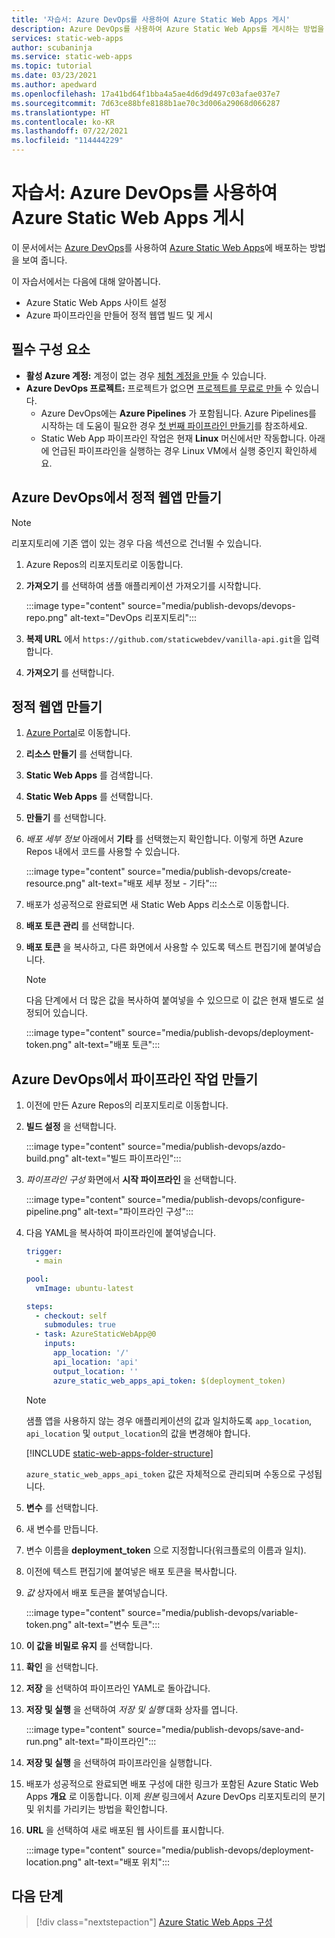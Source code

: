 ```yaml
---
title: '자습서: Azure DevOps를 사용하여 Azure Static Web Apps 게시'
description: Azure DevOps를 사용하여 Azure Static Web Apps를 게시하는 방법을 알아봅니다.
services: static-web-apps
author: scubaninja
ms.service: static-web-apps
ms.topic: tutorial
ms.date: 03/23/2021
ms.author: apedward
ms.openlocfilehash: 17a41bd64f1bba4a5ae4d6d9d497c03afae037e7
ms.sourcegitcommit: 7d63ce88bfe8188b1ae70c3d006a29068d066287
ms.translationtype: HT
ms.contentlocale: ko-KR
ms.lasthandoff: 07/22/2021
ms.locfileid: "114444229"
---
```

# <a name="tutorial-publish-azure-static-web-apps-with-azure-devops"></a>자습서: Azure DevOps를 사용하여 Azure Static Web Apps 게시

이 문서에서는 [Azure DevOps](https://dev.azure.com/)를 사용하여 [Azure Static Web Apps](./overview.md)에 배포하는 방법을 보여 줍니다.

이 자습서에서는 다음에 대해 알아봅니다.

- Azure Static Web Apps 사이트 설정
- Azure 파이프라인을 만들어 정적 웹앱 빌드 및 게시

## <a name="prerequisites"></a>필수 구성 요소

- **활성 Azure 계정:** 계정이 없는 경우 [체험 계정을 만들](https://azure.microsoft.com/free/) 수 있습니다.
- **Azure DevOps 프로젝트:** 프로젝트가 없으면 [프로젝트를 무료로 만들](https://azure.microsoft.com/pricing/details/devops/azure-devops-services/) 수 있습니다.
  - Azure DevOps에는 **Azure Pipelines** 가 포함됩니다. Azure Pipelines를 시작하는 데 도움이 필요한 경우 [첫 번째 파이프라인 만들기](/azure/devops/pipelines/create-first-pipeline?preserve-view=true&view=azure-devops)를 참조하세요.
  - Static Web App 파이프라인 작업은 현재 **Linux** 머신에서만 작동합니다. 아래에 언급된 파이프라인을 실행하는 경우 Linux VM에서 실행 중인지 확인하세요.

## <a name="create-a-static-web-app-in-an-azure-devops"></a>Azure DevOps에서 정적 웹앱 만들기

  > [!NOTE]
  > 리포지토리에 기존 앱이 있는 경우 다음 섹션으로 건너뛸 수 있습니다.

1. Azure Repos의 리포지토리로 이동합니다.

1. **가져오기** 를 선택하여 샘플 애플리케이션 가져오기를 시작합니다.
  
    :::image type="content" source="media/publish-devops/devops-repo.png" alt-text="DevOps 리포지토리":::

1. **복제 URL** 에서 `https://github.com/staticwebdev/vanilla-api.git`을 입력합니다.

1. **가져오기** 를 선택합니다.

## <a name="create-a-static-web-app"></a>정적 웹앱 만들기

1. [Azure Portal](https://portal.azure.com)로 이동합니다.

1. **리소스 만들기** 를 선택합니다.

1. **Static Web Apps** 를 검색합니다.

1. **Static Web Apps** 를 선택합니다.

1. **만들기** 를 선택합니다.

1. _배포 세부 정보_ 아래에서 **기타** 를 선택했는지 확인합니다. 이렇게 하면 Azure Repos 내에서 코드를 사용할 수 있습니다.

    :::image type="content" source="media/publish-devops/create-resource.png" alt-text="배포 세부 정보 - 기타":::

1. 배포가 성공적으로 완료되면 새 Static Web Apps 리소스로 이동합니다.

1. **배포 토큰 관리** 를 선택합니다.

1. **배포 토큰** 을 복사하고, 다른 화면에서 사용할 수 있도록 텍스트 편집기에 붙여넣습니다.

    > [!NOTE]
    > 다음 단계에서 더 많은 값을 복사하여 붙여넣을 수 있으므로 이 값은 현재 별도로 설정되어 있습니다.

    :::image type="content" source="media/publish-devops/deployment-token.png" alt-text="배포 토큰":::

## <a name="create-the-pipeline-task-in-azure-devops"></a>Azure DevOps에서 파이프라인 작업 만들기

1. 이전에 만든 Azure Repos의 리포지토리로 이동합니다.

1. **빌드 설정** 을 선택합니다.

    :::image type="content" source="media/publish-devops/azdo-build.png" alt-text="빌드 파이프라인":::

1. *파이프라인 구성* 화면에서 **시작 파이프라인** 을 선택합니다.

    :::image type="content" source="media/publish-devops/configure-pipeline.png" alt-text="파이프라인 구성":::

1. 다음 YAML을 복사하여 파이프라인에 붙여넣습니다.

    ```yaml
    trigger:
      - main

    pool:
      vmImage: ubuntu-latest

    steps:
      - checkout: self
        submodules: true
      - task: AzureStaticWebApp@0
        inputs:
          app_location: '/'
          api_location: 'api'
          output_location: ''
          azure_static_web_apps_api_token: $(deployment_token)
    ```

    > [!NOTE]
    > 샘플 앱을 사용하지 않는 경우 애플리케이션의 값과 일치하도록 `app_location`, `api_location` 및 `output_location`의 값을 변경해야 합니다.

    [!INCLUDE [static-web-apps-folder-structure](../../includes/static-web-apps-folder-structure.md)]

    `azure_static_web_apps_api_token` 값은 자체적으로 관리되며 수동으로 구성됩니다.

2. **변수** 를 선택합니다.

3. 새 변수를 만듭니다.

4. 변수 이름을 **deployment_token** 으로 지정합니다(워크플로의 이름과 일치).

5. 이전에 텍스트 편집기에 붙여넣은 배포 토큰을 복사합니다.

6. _값_ 상자에서 배포 토큰을 붙여넣습니다.

    :::image type="content" source="media/publish-devops/variable-token.png" alt-text="변수 토큰":::

7. **이 값을 비밀로 유지** 를 선택합니다.

8. **확인** 을 선택합니다.

9. **저장** 을 선택하여 파이프라인 YAML로 돌아갑니다.

10. **저장 및 실행** 을 선택하여 _저장 및 실행_ 대화 상자를 엽니다.

    :::image type="content" source="media/publish-devops/save-and-run.png" alt-text="파이프라인":::

11. **저장 및 실행** 을 선택하여 파이프라인을 실행합니다.

12. 배포가 성공적으로 완료되면 배포 구성에 대한 링크가 포함된 Azure Static Web Apps **개요** 로 이동합니다. 이제 _원본_ 링크에서 Azure DevOps 리포지토리의 분기 및 위치를 가리키는 방법을 확인합니다.

13. **URL** 을 선택하여 새로 배포된 웹 사이트를 표시합니다.

    :::image type="content" source="media/publish-devops/deployment-location.png" alt-text="배포 위치":::

## <a name="next-steps"></a>다음 단계

> [!div class="nextstepaction"]
> [Azure Static Web Apps 구성](./configuration.md)
